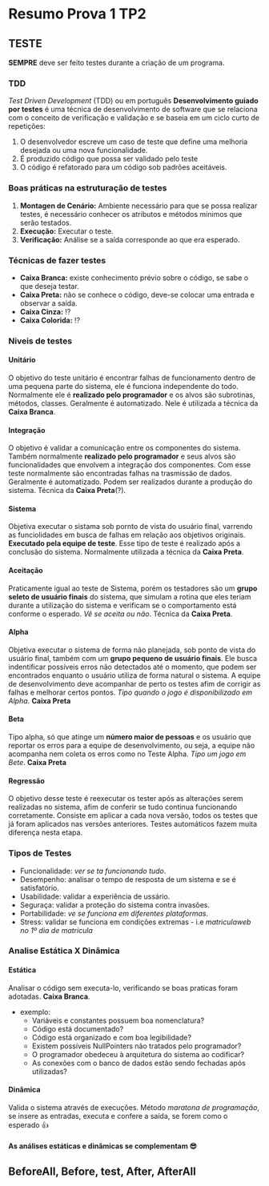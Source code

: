 # Resumo Prova 1 TP2

## TESTE

**SEMPRE** deve ser feito testes durante a criação de um programa.

### TDD

*Test Driven Development* (TDD) ou em português **Desenvolvimento guiado por testes** é uma técnica de desenvolvimento de software que se relaciona com o conceito de verificação e validação e se baseia em um ciclo curto de repetições: 
1. O desenvolvedor escreve um caso de teste que define uma melhoria desejada ou uma nova funcionalidade.
2. É produzido código que possa ser validado pelo teste
3. O código é refatorado para um código sob padrões aceitáveis.

### Boas práticas na estruturação de testes

1. **Montagen de Cenário:** Ambiente necessário para que se possa realizar testes, é necessário conhecer os atributos e métodos mínimos que serão testados.
2. **Execução:** Executar o teste.
3. **Verificação:** Análise se a saída corresponde ao que era esperado.

### Técnicas de fazer testes
- **Caixa Branca:** existe conhecimento prévio sobre o código, se sabe o que deseja testar.
- **Caixa Preta:** não se conhece o código, deve-se colocar uma entrada e observar a saída.
- **Caixa Cinza:** :interrobang:
- **Caixa Colorida:** :interrobang:

### Niveis de testes
#### Unitário
 O objetivo do teste unitário é encontrar falhas de funcionamento dentro de uma pequena parte do sistema, ele é funciona independente do todo. Normalmente ele é **realizado pelo programador** e os alvos são subrotinas, métodos, classes. Geralmente é automatizado. Nele é utilizada a técnica da **Caixa Branca**.

#### Integração
 O objetivo é validar a comunicação entre os componentes do sistema. Também normalmente **realizado pelo programador** e seus alvos são funcionalidades que envolvem a integração dos componentes. Com esse teste normalmente são encontradas falhas na trasmissão de dados. Geralmente é automatizado. Podem ser realizados durante a produção do sistema. Técnica da **Caixa Preta**(?).

#### Sistema
 Objetiva executar o sistama sob pornto de vista do usuário final, varrendo as funciolidades em busca de falhas em relação aos objetivos originais. **Executado pela equipe de teste**. Esse tipo de teste é realizado após a conclusão do sistema. Normalmente utilizada a técnica da **Caixa Preta**.

#### Aceitação
 Praticamente igual ao teste de Sistema, porém os testadores são um **grupo seleto de usuário finais** do sistema, que simulam a rotina que eles teriam durante a utilização do sistema e verificam se o comportamento está conforme o esperado. *Vê se aceita ou não*. Técnica da **Caixa Preta**.

#### Alpha
 Objetiva executar o sistema de forma não planejada, sob ponto de vista do usuário final, também com um **grupo pequeno de usuário finais**. Ele busca indentificar possíveis erros não detectados até o momento, que podem ser encontrados enquanto o usuário utiliza de forma natural o sistema. A equipe de desenvolvimento deve acompanhar de perto os testes afim de corrigir as falhas e melhorar certos pontos. *Tipo quando o jogo é disponibilizado em Alpha*. **Caixa Preta**

#### Beta
 Tipo alpha, só que atinge um **número maior de pessoas** e os usuário que reportar os erros para a equipe de desenvolvimento, ou seja, a equipe não acompanha nem coleta os erros como no Teste Alpha. *Tipo um jogo em Bete*. **Caixa Preta**

#### Regressão
 O objetivo desse teste é reexecutar os tester após as alterações serem realizadas no sistema, afim de conferir se tudo continua funcionando corretamente. Consiste em aplicar a cada nova versão, todos os testes que já foram aplicados nas versões anteriores. Testes automáticos fazem muita diferença nesta etapa.

### Tipos de Testes
- Funcionalidade: *ver se ta funcionando tudo*.
- Desempenho: analisar o tempo de resposta de um sistema e se é satisfatório.
- Usabilidade: validar a experiência de ussário.
- Seguraça: validar a proteção do sistema contra invasões.
- Portabilidade: *ve se funciona em diferentes plataformas*.
- Stress: validar se funciona em condições extremas - i.e *matriculaweb no 1º dia de matricula*

### Analise Estática X  Dinâmica

#### Estática
Analisar o código sem executa-lo, verificando se boas praticas foram adotadas. **Caixa Branca**.
- exemplo:
    - Variáveis e constantes possuem boa nomenclatura?
    - Código está documentado?
    - Código está organizado e com boa legibilidade?
    - Existem possíveis NullPointers não tratados pelo programador?
    - O programador obedeceu à arquitetura do sistema ao codificar?
    - As conexões com o banco de dados estão sendo fechadas após utilizadas?

#### Dinâmica
Valida o sistema através de execuções. Método *maratona de programação*, se insere as entradas, executa e confere a saída, se forem como o esperado :+1:

#### As análises estáticas e dinâmicas se complementam :sunglasses:

## BeforeAll, Before, test, After, AfterAll
